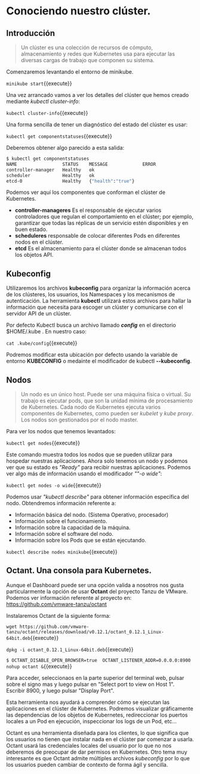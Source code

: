 # Conociendo nuestro clúster.

## Introducción

> Un clúster es una colección de recursos de cómputo, almacenamiento y redes que Kubernetes usa para ejecutar las diversas cargas de trabajo que componen su sistema.



Comenzaremos levantando el entorno de minikube.

`minikube start`{{execute}}

Una vez arrancado vamos a ver los detalles del clúster que hemos creado mediante *kubectl cluster-info*:

`kubectl cluster-info`{{execute}}

Una forma sencilla de tener un diagnóstico del estado del clúster es usar:

`kubectl get componentstatuses`{{execute}}

Deberemos obtener algo parecido a esta salida:

```bash
$ kubectl get componentstatuses
NAME                 STATUS    MESSAGE             ERROR
controller-manager   Healthy   ok
scheduler            Healthy   ok
etcd-0               Healthy   {"health":"true"}
```

Podemos ver aquí los componentes que conforman el clúster de Kubernetes. 

- **controller-manageres**  Es el responsable de ejecutar varios controladores que regulan el comportamiento en el clúster; por ejemplo, garantizar que todas las réplicas de un servicio estén disponibles y en buen estado.
- **scheduleres** responsable de colocar diferentes Pods en diferentes nodos en el clúster. 
- **etcd** Es el almacenamiento para el clúster donde se almacenan todos los objetos API.



## Kubeconfig

Utilizaremos los archivos **kubeconfig** para organizar la información acerca de los clústeres, los usuarios, los Namespaces y los mecanismos de autenticación. La herramienta **kubectl** utilizará estos archivos para hallar la información que necesita para escoger un clúster y comunicarse con el servidor API de un clúster.

Por defecto Kubectl busca un archivo llamado ***config*** en el directorio $HOME/.kube . En nuestro caso:

`cat .kube/config`{{execute}}

Podremos modificar esta ubicación por defecto usando la variable de entorno **KUBECONFIG** o medainte el modificador de kubectl **--kubeconfig**.



## Nodos

> Un nodo es un único host. Puede ser una máquina física o virtual. Su trabajo es ejecutar pods, que son la unidad mínima de procesamiento de Kubernetes. Cada nodo de Kubernetes ejecuta varios componentes de Kubernetes, como pueden ser  *kubelet* y *kube proxy*. Los nodos son gestionados por el nodo master. 

Para ver los nodos que tenemos levantados:

`kubectl get nodes`{{execute}}

Este comando muestra todos los nodos que se pueden utilizar para hospedar nuestras aplicaciones. Ahora solo tenemos un nodo y podemos ver que su estado es *"Ready"* para recibir nuestras aplicaciones. Podemos ver algo más de información usando el modificador *""-o wide"*:

`kubectl get nodes -o wide`{{execute}}



Podemos usar *"kubectl describe"* para obtener información específica del nodo. Obtendremos información referente a:

- Información básica del nodo. (Sistema Operativo, procesador)
- Información sobre el funcionamiento.
- Información sobre la capacidad de la máquina.
- Información sobre el software del nodo.
- Información sobre los Pods que se están ejecutando.

`kubectl describe nodes minikube`{{execute}}



## Octant. Una consola para Kubernetes.

Aunque el Dashboard puede ser una opción valida a nosotros nos gusta particularmente la opción de usar **Octant** del proyecto Tanzu de VMware. Podemos ver información referente al proyecto en: https://github.com/vmware-tanzu/octant

Instalaremos Octant de la siguiente forma:

`wget https://github.com/vmware-tanzu/octant/releases/download/v0.12.1/octant_0.12.1_Linux-64bit.deb`{{execute}}

`dpkg -i octant_0.12.1_Linux-64bit.deb`{{execute}}

`$ OCTANT_DISABLE_OPEN_BROWSER=true  OCTANT_LISTENER_ADDR=0.0.0.0:8900 nohup octant &`{{execute}}

Para acceder, seleccionaos en la parte superior del terminal web, pulsar sobre el signo mas y luego pulsar en "Select port to view on Host 1". Escribir 8900, y luego pulsar "Display Port".



Esta herramienta nos ayudará a comprender cómo se ejecutan las aplicaciones en el clúster de Kubernetes. Podremos visualizar gráficamente las dependencias de los objetos de Kubernetes, redireccionar los puertos locales a un Pod en ejecución, inspeccionar los logs de un Pod, etc...

Octant es una herramienta diseñada para los clientes, lo que significa que los usuarios no tienen que instalar nada en el clúster par comenzar a usarla. Octant usará las credenciales locales del usuario por lo que no nos deberemos de preocupar de dar permisos en Kubernetes. Otro tema muy interesante es que Octant admite múltiples archivos *kubeconfig* por lo que los usuarios pueden cambiar de contexto de forma ágil y sencilla.


